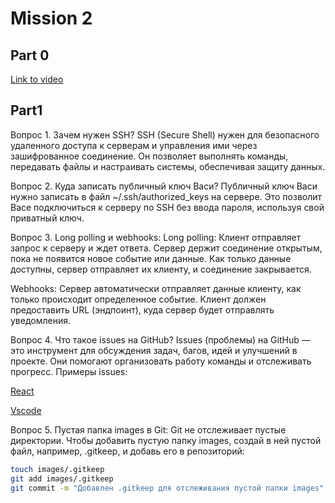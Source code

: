 # Mission 2

## Part 0

[Link to video](https://jumpshare.com/v/jziG6gSBbgTJBrap02fs)

## Part1

Вопрос 1. Зачем нужен SSH?
SSH (Secure Shell) нужен для безопасного удаленного доступа к серверам и управления ими через зашифрованное соединение. Он позволяет выполнять команды, передавать файлы и настраивать системы, обеспечивая защиту данных.

Вопрос 2. Куда записать публичный ключ Васи?
Публичный ключ Васи нужно записать в файл ~/.ssh/authorized_keys на сервере. Это позволит Васе подключиться к серверу по SSH без ввода пароля, используя свой приватный ключ.

Вопрос 3. Long polling и webhooks:
Long polling: Клиент отправляет запрос к серверу и ждет ответа. Сервер держит соединение открытым, пока не появится новое событие или данные. Как только данные доступны, сервер отправляет их клиенту, и соединение закрывается.

Webhooks: Сервер автоматически отправляет данные клиенту, как только происходит определенное событие. Клиент должен предоставить URL (эндпоинт), куда сервер будет отправлять уведомления.

Вопрос 4. Что такое issues на GitHub?
Issues (проблемы) на GitHub — это инструмент для обсуждения задач, багов, идей и улучшений в проекте. Они помогают организовать работу команды и отслеживать прогресс.
Примеры issues:

[React](https://github.com/facebook/react)

[Vscode](https://github.com/microsoft/vscode)

Вопрос 5. Пустая папка images в Git:
Git не отслеживает пустые директории. Чтобы добавить пустую папку images, создай в ней пустой файл, например, .gitkeep, и добавь его в репозиторий:

```bash
touch images/.gitkeep
git add images/.gitkeep
git commit -m "Добавлен .gitkeep для отслеживания пустой папки images"
```
